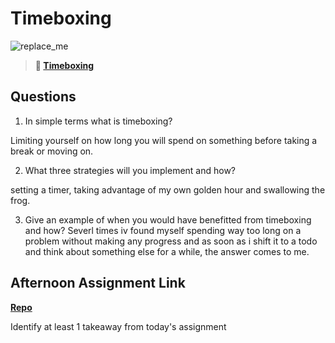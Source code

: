 # Timeboxing

![replace_me](https://codeworks.blob.core.windows.net/public/assets/img/illustrations/placeholder.svg)
> **📖 [Timeboxing](https://codeworksacademy.com/fs-student-guide/resources/wk5/03-Timeboxing)**

## Questions

1. In simple terms what is timeboxing?

Limiting yourself on how long you will spend on something before taking a break or moving on. 

2. What three strategies will you implement and how?

setting a timer, taking advantage of my own golden hour and swallowing the frog.

3. Give an example of when you would have benefitted from timeboxing and how? 
Severl times iv found myself spending way too long on a problem without making any progress and as soon as i shift it to a todo and think about something else for a while, the answer comes to me.

## Afternoon Assignment Link

**[Repo](https://github.com/AndrewLaRue/Da-Planets.git)**

Identify at least 1 takeaway from today's assignment
